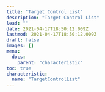 ```yaml
---
title: "Target Control List"
description: "Target Control List"
lead: ""
date: 2021-04-17T18:50:12.009Z
lastmod: 2021-04-17T18:50:12.009Z
draft: false
images: []
menu:
  docs:
    parent: "characteristic"
toc: true
characteristic:
  name: "TargetControlList"
---
```

